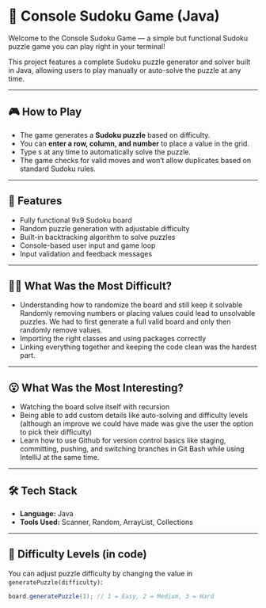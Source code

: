 # 🧩 Console Sudoku Game (Java)

Welcome to the Console Sudoku Game — a simple but functional Sudoku puzzle game you can play right in your terminal!

This project features a complete Sudoku puzzle generator and solver built in Java, allowing users to play manually or auto-solve the puzzle at any time.

---

## 🎮 How to Play

- The game generates a **Sudoku puzzle** based on difficulty.
- You can **enter a row, column, and number** to place a value in the grid.
- Type s at any time to automatically solve the puzzle.
- The game checks for valid moves and won’t allow duplicates based on standard Sudoku rules.

---

## 📌 Features

-  Fully functional 9x9 Sudoku board
-  Random puzzle generation with adjustable difficulty
-  Built-in backtracking algorithm to solve puzzles
-  Console-based user input and game loop
-  Input validation and feedback messages

---
## 😵‍💫 What Was the Most Difficult?

- Understanding how to randomize the board and still keep it solvable
    Randomly removing numbers or placing values could lead to unsolvable puzzles.
    We had to first generate a full valid board and only then randomly remove values.
- Importing the right classes and using packages correctly  
- Linking everything together and keeping the code clean was the hardest part.
  
---
## 😮 What Was the Most Interesting?

- Watching the board solve itself with recursion
- Being able to add custom details like auto-solving and difficulty levels (although an improve we could have made was give the user the option to pick their difficulty)
- Learn how to use Github for version control basics like staging, committing, pushing, and switching branches in Git Bash while using IntelliJ at the same time. 

---

## 🛠 Tech Stack

- **Language:** Java  
- **Tools Used:** Scanner, Random, ArrayList, Collections

---

## 🧪 Difficulty Levels (in code)

You can adjust puzzle difficulty by changing the value in `generatePuzzle(difficulty)`:
```java
board.generatePuzzle(1); // 1 = Easy, 2 = Medium, 3 = Hard

